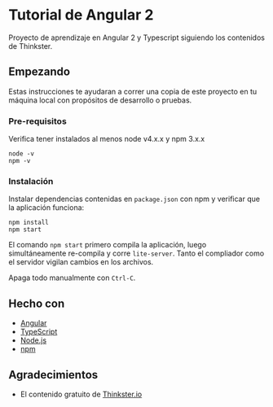 # Tutorial de Angular 2

Proyecto de aprendizaje en Angular 2 y Typescript siguiendo los contenidos de Thinkster.

## Empezando

Estas instrucciones te ayudaran a correr una copia de este proyecto en tu máquina local con propósitos de desarrollo o pruebas. 

### Pre-requisitos

Verifica tener instalados al menos node v4.x.x y npm 3.x.x

```shell
node -v
npm -v
```

### Instalación

Instalar dependencias contenidas en `package.json` con npm y verificar que la aplicación funciona:

```shell
npm install
npm start
```

El comando `npm start` primero compila la aplicación,
luego simultáneamente re-compila y corre `lite-server`.
Tanto el compliador como el servidor vigilan cambios en los archivos.

Apaga todo manualmente con `Ctrl-C`.

## Hecho con 

* [Angular](https://angular.io/)
* [TypeScript](https://www.typescriptlang.org/)
* [Node.js](https://nodejs.org/) 
* [npm](https://www.npmjs.com/)

## Agradecimientos

* El contenido gratuito de [Thinkster.io](https://thinkster.io/) 
